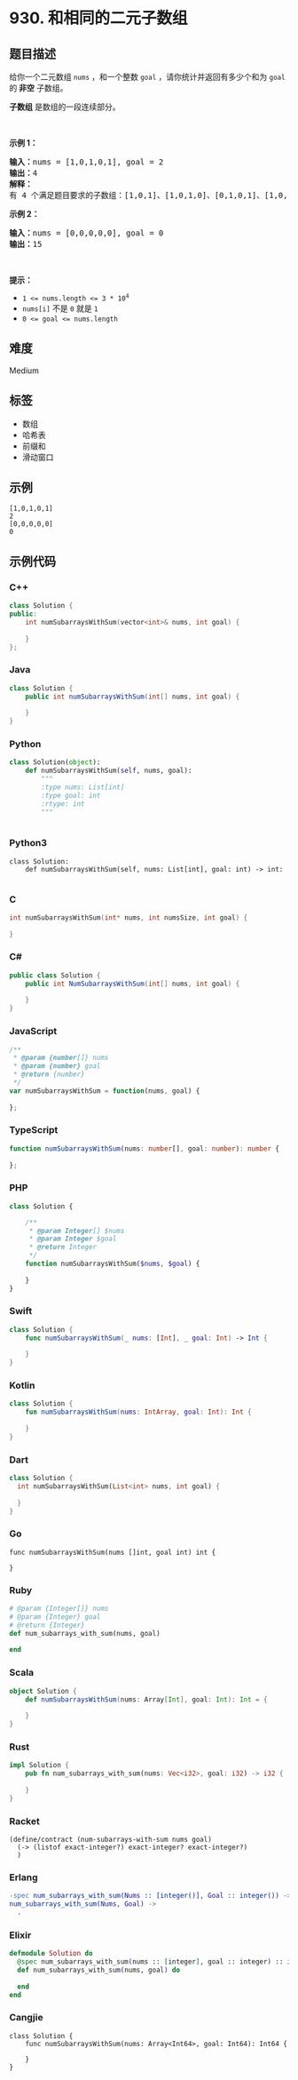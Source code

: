# 930. 和相同的二元子数组

## 题目描述

<p>给你一个二元数组 <code>nums</code> ，和一个整数 <code>goal</code> ，请你统计并返回有多少个和为 <code>goal</code> 的<strong> 非空</strong> 子数组。</p>

<p><strong>子数组</strong> 是数组的一段连续部分。</p>

<p> </p>

<p><strong>示例 1：</strong></p>

<pre>
<strong>输入：</strong>nums = [1,0,1,0,1], goal = 2
<strong>输出：</strong>4
<strong>解释：</strong>
有 4 个满足题目要求的子数组：[1,0,1]、[1,0,1,0]、[0,1,0,1]、[1,0,1]
</pre>

<p><strong>示例 2：</strong></p>

<pre>
<strong>输入：</strong>nums = [0,0,0,0,0], goal = 0
<strong>输出：</strong>15
</pre>

<p> </p>

<p><strong>提示：</strong></p>

<ul>
	<li><code>1 <= nums.length <= 3 * 10<sup>4</sup></code></li>
	<li><code>nums[i]</code> 不是 <code>0</code> 就是 <code>1</code></li>
	<li><code>0 <= goal <= nums.length</code></li>
</ul>


## 难度

Medium

## 标签

- 数组
- 哈希表
- 前缀和
- 滑动窗口

## 示例

```
[1,0,1,0,1]
2
[0,0,0,0,0]
0
```

## 示例代码

### C++

```cpp
class Solution {
public:
    int numSubarraysWithSum(vector<int>& nums, int goal) {
        
    }
};
```

### Java

```java
class Solution {
    public int numSubarraysWithSum(int[] nums, int goal) {
        
    }
}
```

### Python

```python
class Solution(object):
    def numSubarraysWithSum(self, nums, goal):
        """
        :type nums: List[int]
        :type goal: int
        :rtype: int
        """
        
```

### Python3

```python3
class Solution:
    def numSubarraysWithSum(self, nums: List[int], goal: int) -> int:
        
```

### C

```c
int numSubarraysWithSum(int* nums, int numsSize, int goal) {
    
}
```

### C#

```csharp
public class Solution {
    public int NumSubarraysWithSum(int[] nums, int goal) {
        
    }
}
```

### JavaScript

```javascript
/**
 * @param {number[]} nums
 * @param {number} goal
 * @return {number}
 */
var numSubarraysWithSum = function(nums, goal) {
    
};
```

### TypeScript

```typescript
function numSubarraysWithSum(nums: number[], goal: number): number {
    
};
```

### PHP

```php
class Solution {

    /**
     * @param Integer[] $nums
     * @param Integer $goal
     * @return Integer
     */
    function numSubarraysWithSum($nums, $goal) {
        
    }
}
```

### Swift

```swift
class Solution {
    func numSubarraysWithSum(_ nums: [Int], _ goal: Int) -> Int {
        
    }
}
```

### Kotlin

```kotlin
class Solution {
    fun numSubarraysWithSum(nums: IntArray, goal: Int): Int {
        
    }
}
```

### Dart

```dart
class Solution {
  int numSubarraysWithSum(List<int> nums, int goal) {
    
  }
}
```

### Go

```golang
func numSubarraysWithSum(nums []int, goal int) int {
    
}
```

### Ruby

```ruby
# @param {Integer[]} nums
# @param {Integer} goal
# @return {Integer}
def num_subarrays_with_sum(nums, goal)
    
end
```

### Scala

```scala
object Solution {
    def numSubarraysWithSum(nums: Array[Int], goal: Int): Int = {
        
    }
}
```

### Rust

```rust
impl Solution {
    pub fn num_subarrays_with_sum(nums: Vec<i32>, goal: i32) -> i32 {
        
    }
}
```

### Racket

```racket
(define/contract (num-subarrays-with-sum nums goal)
  (-> (listof exact-integer?) exact-integer? exact-integer?)
  )
```

### Erlang

```erlang
-spec num_subarrays_with_sum(Nums :: [integer()], Goal :: integer()) -> integer().
num_subarrays_with_sum(Nums, Goal) ->
  .
```

### Elixir

```elixir
defmodule Solution do
  @spec num_subarrays_with_sum(nums :: [integer], goal :: integer) :: integer
  def num_subarrays_with_sum(nums, goal) do
    
  end
end
```

### Cangjie

```cangjie
class Solution {
    func numSubarraysWithSum(nums: Array<Int64>, goal: Int64): Int64 {

    }
}
```


